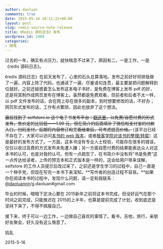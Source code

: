 ```yaml
---
author: daoluan
comments: true
date: 2015-05-16 10:11:22+00:00
layout: post
slug: redis-source-note-release
title: 《Redis 源码日志》发布
wordpress_id: 2489
categories:
- 随笔
---
```


过去的一年，确实有点压力，就快喘息不过来了。原因有二，一是工作，一是《redis 源码日志》。

《redis 源码日志》在前天发布了，心里的石头总算落地。发布之前好好将排版做了一遍，内容上除了代码，也通读了一遍，尽量语句连贯，最主要是把问题解释到位就好。之前还疑惑着怎么发布这本电子书好，是免费在博客上发布 pdf 的好，还是将其制作成网页发布在博客上。虽然都是免费观看，但前者和后者不太一样，以 pdf 文件发布的话，会在网上存在很多的副本，到时想要修改的话，不好办；网页形式发布的话，工作有点繁琐，因此也放弃了这个想法。

~~最后找到了 selfstore.io 这个电子书发布平台：[戳这里](https://selfstore.io/products/362)，以免费/自愿付费的形式发布，售价定的比较低——1.99 元，但在简介的后面填补了微信和支付宝的付款入口，扫码支付，后期将内容修订和完善结束后，可考虑提高价格。~~（该平台已经不存在了，大家可以访问[本书的 web 版本](http://daoluan.net/redis-source-note/)，或者[极客学院对该书的整理/转载](http://wiki.jikexueyuan.com/project/redis/)）这是最好的发布方式了。一方面，这本书没有专业人士校验，可能存在很多的错误，仅仅以收过高费的方式发布未免遭人嫌；另一方面自愿付费的结果能表达众人对这本书的认可，也是对我的认可。但有一点疏忽了，在书简介中没有将“书是免费”这一点传达给读者，上传的预览本和正式版本是一样的，这会给用户带来误解，selfstore 的工作人员提示后改过来了。之前还是学生学习的过程中，自己一直是一个伸手党，但现在写完一本书下来深知，**写作者的创造过程不容易。**如果你在阅读本书的过程中，发现什么问题，请一定和我联系：[@daoluannn](http://weibo.com/daoluanxiaozi)/g.daoluan#gmail.com

毕业的时候，暗暗下定决心要在 2015新年之前将这本书完成，但没好运气在那个时间之前完成，只能推迟在 2015的上半年，也算是提前完成了计划，收到底还是坚持下来了，不得不佩服自己。

接下来，终于可以一边工作，一边做自己喜欢的事情了。看书，吉他，旅行，亲朋好友聚会，好久没有这么惬意了。

捣乱

2015-5-16
